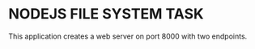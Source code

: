 <h1>NODEJS FILE SYSTEM TASK</h1>
<P>This application creates a web server on port 8000 with two endpoints. </P>
